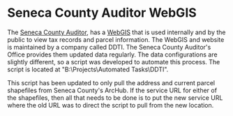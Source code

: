 # Seneca County Auditor WebGIS

The [Seneca County Auditor](http://www.senecacountyauditor.org), has
a [WebGIS](http://www.senecacountyauditor.org/Map.aspx) that is used internally
and by the public to view tax records and parcel information. The WebGIS and
website is maintained by a company called DDTI. The Seneca County Auditor's
Office provides them updated data regularly. The data configurations are
slightly different, so a script was developed to automate this process. The
script is located at "B:\\Projects\\Automated Tasks\\DDTI".

This script has been updated to only pull the address and current parcel shapefiles
from Seneca County's ArcHub. If the service URL for either of the shapefiles,
then all that needs to be done is to put the new service URL where the old
URL was to direct the script to pull from the new location.
